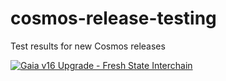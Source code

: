# cosmos-release-testing
Test results for new Cosmos releases

[![Gaia v16 Upgrade - Fresh State Interchain](https://github.com/hyphacoop/cosmos-release-testing/actions/workflows/upgrade-gaia-v16-fresh-interchain.yml/badge.svg?branch=main)](https://github.com/hyphacoop/cosmos-release-testing/actions/workflows/upgrade-gaia-v16-fresh-interchain.yml)
